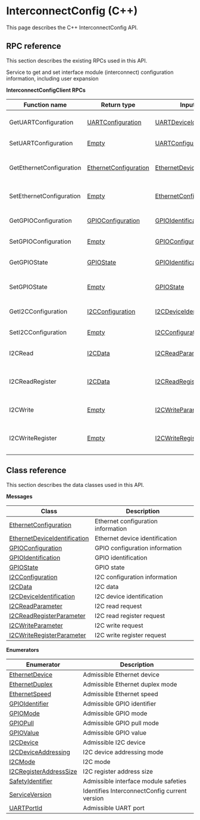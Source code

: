 # InterconnectConfig \(C++\)

This page describes the C++ InterconnectConfig API.

## RPC reference

This section describes the existing RPCs used in this API.

Service to get and set interface module \(interconnect\) configuration information, including user expansion

 **InterconnectConfigClient RPCs** 

|Function name|Return type|Input type|Description|
|-------------|-----------|----------|-----------|
|GetUARTConfiguration|[UARTConfiguration](../messages/Common/UARTConfiguration.md#)|[UARTDeviceIdentification](../messages/Common/UARTDeviceIdentification.md#)|Retrieves user UART configuration|
|SetUARTConfiguration|[Empty](../messages/Common/Empty.md#)|[UARTConfiguration](../messages/Common/UARTConfiguration.md#)|Configures user UART|
|GetEthernetConfiguration|[EthernetConfiguration](../messages/InterconnectConfig/EthernetConfiguration.md#)|[EthernetDeviceIdentification](../messages/InterconnectConfig/EthernetDeviceIdentification.md#)|Retrieves user Ethernet configuration|
|SetEthernetConfiguration|[Empty](../messages/Common/Empty.md#)|[EthernetConfiguration](../messages/InterconnectConfig/EthernetConfiguration.md#)|Configures user Ethernet port|
|GetGPIOConfiguration|[GPIOConfiguration](../messages/InterconnectConfig/GPIOConfiguration.md#)|[GPIOIdentification](../messages/InterconnectConfig/GPIOIdentification.md#)|Retrieves user GPIO configuration|
|SetGPIOConfiguration|[Empty](../messages/Common/Empty.md#)|[GPIOConfiguration](../messages/InterconnectConfig/GPIOConfiguration.md#)|Configures user GPIO|
|GetGPIOState|[GPIOState](../messages/InterconnectConfig/GPIOState.md#)|[GPIOIdentification](../messages/InterconnectConfig/GPIOIdentification.md#)|Retrieves user GPIO state|
|SetGPIOState|[Empty](../messages/Common/Empty.md#)|[GPIOState](../messages/InterconnectConfig/GPIOState.md#)|Configures user GPIO state|
|GetI2CConfiguration|[I2CConfiguration](../messages/InterconnectConfig/I2CConfiguration.md#)|[I2CDeviceIdentification](../messages/InterconnectConfig/I2CDeviceIdentification.md#)|Retrieves user I2C configuration|
|SetI2CConfiguration|[Empty](../messages/Common/Empty.md#)|[I2CConfiguration](../messages/InterconnectConfig/I2CConfiguration.md#)|Configures user I2C|
|I2CRead|[I2CData](../messages/InterconnectConfig/I2CData.md#)|[I2CReadParameter](../messages/InterconnectConfig/I2CReadParameter.md#)|Performs an I2C read request|
|I2CReadRegister|[I2CData](../messages/InterconnectConfig/I2CData.md#)|[I2CReadRegisterParameter](../messages/InterconnectConfig/I2CReadRegisterParameter.md#)|Performs an I2C read register request|
|I2CWrite|[Empty](../messages/Common/Empty.md#)|[I2CWriteParameter](../messages/InterconnectConfig/I2CWriteParameter.md#)|Performs an I2C write request|
|I2CWriteRegister|[Empty](../messages/Common/Empty.md#)|[I2CWriteRegisterParameter](../messages/InterconnectConfig/I2CWriteRegisterParameter.md#)|Performs an I2C write register request|

## Class reference

This section describes the data classes used in this API.

 **Messages** 

|Class|Description|
|-----|-----------|
|[EthernetConfiguration](../messages/InterconnectConfig/EthernetConfiguration.md#)|Ethernet configuration information|
|[EthernetDeviceIdentification](../messages/InterconnectConfig/EthernetDeviceIdentification.md#)|Ethernet device identification|
|[GPIOConfiguration](../messages/InterconnectConfig/GPIOConfiguration.md#)|GPIO configuration information|
|[GPIOIdentification](../messages/InterconnectConfig/GPIOIdentification.md#)|GPIO identification|
|[GPIOState](../messages/InterconnectConfig/GPIOState.md#)|GPIO state|
|[I2CConfiguration](../messages/InterconnectConfig/I2CConfiguration.md#)|I2C configuration information|
|[I2CData](../messages/InterconnectConfig/I2CData.md#)|I2C data|
|[I2CDeviceIdentification](../messages/InterconnectConfig/I2CDeviceIdentification.md#)|I2C device identification|
|[I2CReadParameter](../messages/InterconnectConfig/I2CReadParameter.md#)|I2C read request|
|[I2CReadRegisterParameter](../messages/InterconnectConfig/I2CReadRegisterParameter.md#)|I2C read register request|
|[I2CWriteParameter](../messages/InterconnectConfig/I2CWriteParameter.md#)|I2C write request|
|[I2CWriteRegisterParameter](../messages/InterconnectConfig/I2CWriteRegisterParameter.md#)|I2C write register request|

 **Enumerators** 

|Enumerator|Description|
|----------|-----------|
|[EthernetDevice](../enums/InterconnectConfig/EthernetDevice.md#)|Admissible Ethernet device|
|[EthernetDuplex](../enums/InterconnectConfig/EthernetDuplex.md#)|Admissible Ethernet duplex mode|
|[EthernetSpeed](../enums/InterconnectConfig/EthernetSpeed.md#)|Admissible Ethernet speed|
|[GPIOIdentifier](../enums/InterconnectConfig/GPIOIdentifier.md#)|Admissible GPIO identifier|
|[GPIOMode](../enums/InterconnectConfig/GPIOMode.md#)|Admissible GPIO mode|
|[GPIOPull](../enums/InterconnectConfig/GPIOPull.md#)|Admissible GPIO pull mode|
|[GPIOValue](../enums/InterconnectConfig/GPIOValue.md#)|Admissible GPIO value|
|[I2CDevice](../enums/InterconnectConfig/I2CDevice.md#)|Admissible I2C device|
|[I2CDeviceAddressing](../enums/InterconnectConfig/I2CDeviceAddressing.md#)|I2C device addressing mode|
|[I2CMode](../enums/InterconnectConfig/I2CMode.md#)|I2C mode|
|[I2CRegisterAddressSize](../enums/InterconnectConfig/I2CRegisterAddressSize.md#)|I2C register address size|
|[SafetyIdentifier](../enums/InterconnectConfig/SafetyIdentifier.md#)|Admissible interface module safeties|
|[ServiceVersion](../enums/InterconnectConfig/ServiceVersion.md#)|Identifies InterconnectConfig current version|
|[UARTPortId](../enums/InterconnectConfig/UARTPortId.md#)|Admissible UART port|

